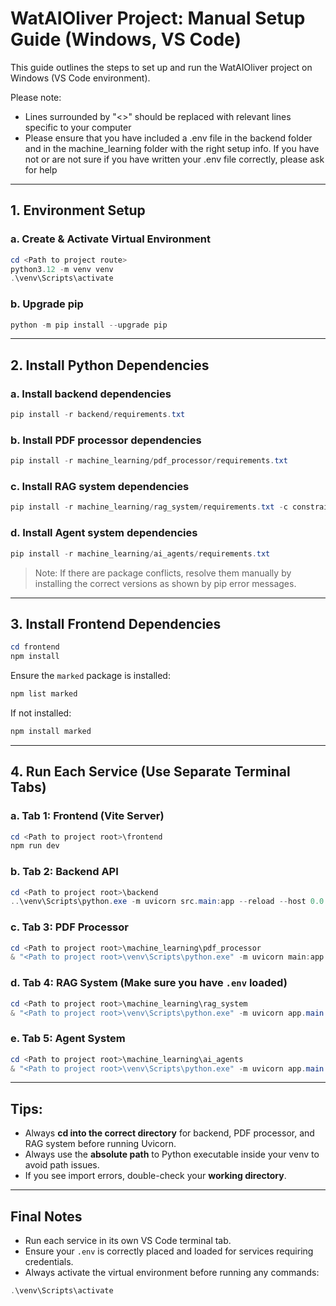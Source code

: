 # WatAIOliver Project: Manual Setup Guide (Windows, VS Code)

This guide outlines the steps to set up and run the WatAIOliver project on Windows (VS Code environment).

Please note: 
- Lines surrounded by "<>" should be replaced with relevant lines specific to your computer
- Please ensure that you have included a .env file in the backend folder and in the machine_learning folder with the right setup info. If you have not or are not sure if you have written your .env file correctly, please ask for help

---

## 1. Environment Setup

### a. Create & Activate Virtual Environment

```powershell
cd <Path to project route>
python3.12 -m venv venv
.\venv\Scripts\activate
```

### b. Upgrade pip

```powershell
python -m pip install --upgrade pip
```

---

## 2. Install Python Dependencies 

### a. Install backend dependencies

```powershell
pip install -r backend/requirements.txt
```

### b. Install PDF processor dependencies

```powershell
pip install -r machine_learning/pdf_processor/requirements.txt
```

### c. Install RAG system dependencies

```powershell
pip install -r machine_learning/rag_system/requirements.txt -c constraints.txt --upgrade --upgrade-strategy eager
```

### d. Install Agent system dependencies

```powershell
pip install -r machine_learning/ai_agents/requirements.txt
```

> Note: If there are package conflicts, resolve them manually by installing the correct versions as shown by pip error messages.

---

## 3. Install Frontend Dependencies

```powershell
cd frontend
npm install
```

Ensure the `marked` package is installed:

```powershell
npm list marked
```

If not installed:

```powershell
npm install marked
```

---

## 4. Run Each Service (Use Separate Terminal Tabs)

### a. Tab 1: Frontend (Vite Server)

```powershell
cd <Path to project root>\frontend
npm run dev
```

### b. Tab 2: Backend API

```powershell
cd <Path to project root>\backend
..\venv\Scripts\python.exe -m uvicorn src.main:app --reload --host 0.0.0.0 --port 8000
```

### c. Tab 3: PDF Processor

```powershell
cd <Path to project root>\machine_learning\pdf_processor
& "<Path to project root>\venv\Scripts\python.exe" -m uvicorn main:app --reload --host 0.0.0.0 --port 8001
```

### d. Tab 4: RAG System (Make sure you have `.env` loaded)

```powershell
cd <Path to project root>\machine_learning\rag_system
& "<Path to project root>\venv\Scripts\python.exe" -m uvicorn app.main:app --reload --host 0.0.0.0 --port 8002
```

### e. Tab 5: Agent System

```powershell
cd <Path to project root>\machine_learning\ai_agents
& "<Path to project root>\venv\Scripts\python.exe" -m uvicorn app.main:app --reload --host 0.0.0.0 --port 8003
```

---

## Tips:

* Always **cd into the correct directory** for backend, PDF processor, and RAG system before running Uvicorn.
* Always use the **absolute path** to Python executable inside your venv to avoid path issues.
* If you see import errors, double-check your **working directory**.

---

## Final Notes

* Run each service in its own VS Code terminal tab.
* Ensure your `.env` is correctly placed and loaded for services requiring credentials.
* Always activate the virtual environment before running any commands:

```powershell
.\venv\Scripts\activate
```


